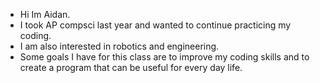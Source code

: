 - Hi Im Aidan.
- I took AP compsci last year and wanted to continue practicing my coding. 
- I am also interested in robotics and engineering.
- Some goals I have for this class are to improve my coding skills and to create a program that can be useful for every day life.

